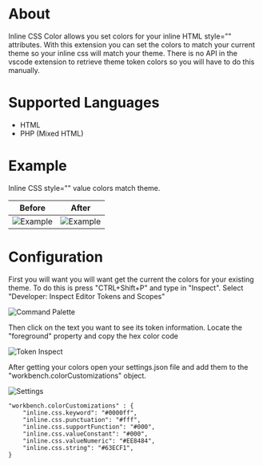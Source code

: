 # About

Inline CSS Color allows you set colors for your inline HTML style="" attributes. With this extension you can set the colors to match your current theme so your inline css will match your theme.
There is no API in the vscode extension to retrieve theme token colors so you will have to do this manually.

# Supported Languages

- HTML
- PHP (Mixed HTML)

# Example

Inline CSS style="" value colors match theme.

| Before      | After |
| ----------- | ----------- |
|![Example](https://raw.githubusercontent.com/outofsync42/inline-css-color/master/img/example2.png)|![Example](https://raw.githubusercontent.com/outofsync42/inline-css-color/master/img/example1.png)|

# Configuration

First you will want you will want get the current the colors for your existing theme. To do this is press "CTRL+Shift+P" and type in "Inspect".
Select "Developer: Inspect Editor Tokens and Scopes"

![Command Palette](https://raw.githubusercontent.com/outofsync42/inline-css-color/master/img/command-palette-inspect.png)

Then click on the text you want to see its token information. Locate the "foreground" property and copy the hex color code

![Token Inspect](https://raw.githubusercontent.com/outofsync42/inline-css-color/master/img/token-color.png)

After getting your colors open your settings.json file and add them to the "workbench.colorCustomizations" object.

![Settings](https://raw.githubusercontent.com/outofsync42/inline-css-color/master/img/settings.png)

```
"workbench.colorCustomizations" : {
	"inline.css.keyword": "#0000ff",
	"inline.css.punctuation": "#fff",
	"inline.css.supportFunction": "#000",
	"inline.css.valueConstant": "#000",
	"inline.css.valueNumeric": "#EE8484",
	"inline.css.string": "#63ECF1",
}
```
